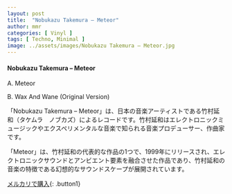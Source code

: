 ```yaml
---
layout: post
title:  "Nobukazu Takemura – Meteor"
author: mmr
categories: [ Vinyl ]
tags: [ Techno, Minimal ]
image: ../assets/images/Nobukazu Takemura – Meteor.jpg
---
```


#### Nobukazu Takemura – Meteor

A. Meteor

B. Wax And Wane (Original Version)

「Nobukazu Takemura – Meteor」は、日本の音楽アーティストである竹村延和（タケムラ　ノブカズ）によるレコードです。竹村延和はエレクトロニックミュージックやエクスペリメンタルな音楽で知られる音楽プロデューサー、作曲家です。

「Meteor」は、竹村延和の代表的な作品の1つで、1999年にリリースされ、エレクトロニックサウンドとアンビエント要素を融合させた作品であり、竹村延和の音楽の特徴である幻想的なサウンドスケープが展開されています。



[メルカリで購入](https://jp.mercari.com/item/m46491271418){: .button1}

